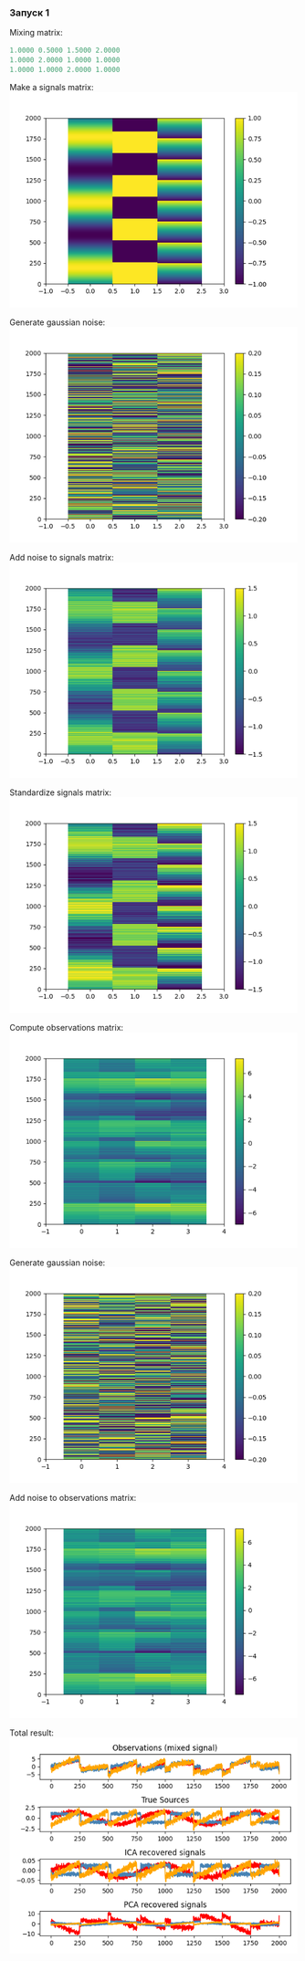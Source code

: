 ### Запуск 1

Mixing matrix:

```haskell
1.0000 0.5000 1.5000 2.0000
1.0000 2.0000 1.0000 1.0000
1.0000 1.0000 2.0000 1.0000
```

Make a signals matrix:
![image.png](https://github.com/grifguitar/ica-connected-subgraph/blob/main/fastICA/images_1/frame_1.png)

Generate gaussian noise:
![image.png](https://github.com/grifguitar/ica-connected-subgraph/blob/main/fastICA/images_1/frame_2.png)

Add noise to signals matrix:
![image.png](https://github.com/grifguitar/ica-connected-subgraph/blob/main/fastICA/images_1/frame_3.png)

Standardize signals matrix:
![image.png](https://github.com/grifguitar/ica-connected-subgraph/blob/main/fastICA/images_1/frame_4.png)

Compute observations matrix:
![image.png](https://github.com/grifguitar/ica-connected-subgraph/blob/main/fastICA/images_1/frame_5.png)

Generate gaussian noise:
![image.png](https://github.com/grifguitar/ica-connected-subgraph/blob/main/fastICA/images_1/frame_6.png)

Add noise to observations matrix:
![image.png](https://github.com/grifguitar/ica-connected-subgraph/blob/main/fastICA/images_1/frame_7.png)

Total result:
![image.png](https://github.com/grifguitar/ica-connected-subgraph/blob/main/fastICA/images_1/frame_8.png)